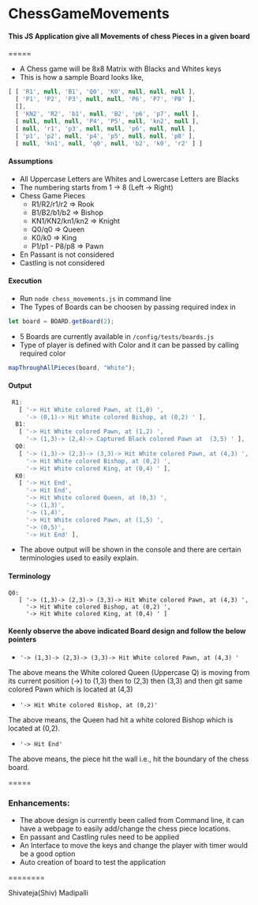 # ChessGameMovements
#### This JS Application give all Movements of chess Pieces in a given board
=====

* A Chess game will be 8x8 Matrix with Blacks and Whites keys
* This is how a sample Board looks like,

```javascript
[ [ 'R1', null, 'B1', 'Q0', 'K0', null, null, null ],
  [ 'P1', 'P2', 'P3', null, null, 'P6', 'P7', 'P8' ],
  [],
  [ 'KN2', 'R2', 'b1', null, 'B2', 'p6', 'p7', null ],
  [ null, null, null, 'P4', 'P5', null, 'kn2', null ],
  [ null, 'r1', 'p3', null, null, 'p6', null, null ],
  [ 'p1', 'p2', null, 'p4', 'p5', null, null, 'p8' ],
  [ null, 'kn1', null, 'q0', null, 'b2', 'k0', 'r2' ] ]
```
  
#### Assumptions

* All Uppercase Letters are Whites and Lowercase Letters are Blacks
* The numbering starts from 1 -> 8 (Left -> Right)
* Chess Game Pieces
  * R1/R2/r1/r2 => Rook
  * B1/B2/b1/b2 => Bishop
  * KN1/KN2/kn1/kn2 => Knight
  * Q0/q0 => Queen
  * K0/k0 => King
  * P1/p1 - P8/p8 => Pawn
* En Passant is not considered
* Castling is not considered

#### Execution
* Run ```node chess_movements.js``` in command line
* The Types of Boards can be choosen by passing required index in
```javascript
let board = BOARD.getBoard(2);
```
* 5 Boards are currently available in ```/config/tests/boards.js```
* Type of player is defined with Color and it can be passed by calling required color
```javascript
mapThroughAllPieces(board, "White");
```

#### Output

```javascript
 R1:
   [ '-> Hit White colored Pawn, at (1,0) ',
     '-> (0,1)-> Hit White colored Bishop, at (0,2) ' ],
  B1:
   [ '-> Hit White colored Pawn, at (1,2) ',
     '-> (1,3)-> (2,4)-> Captured Black colored Pawn at  (3,5) ' ],
  Q0:
   [ '-> (1,3)-> (2,3)-> (3,3)-> Hit White colored Pawn, at (4,3) ',
     '-> Hit White colored Bishop, at (0,2) ',
     '-> Hit White colored King, at (0,4) ' ],
  K0:
   [ '-> Hit End',
     '-> Hit End',
     '-> Hit White colored Queen, at (0,3) ',
     '-> (1,3)',
     '-> (1,4)',
     '-> Hit White colored Pawn, at (1,5) ',
     '-> (0,5)',
     '-> Hit End' ],
```

* The above output will be shown in the console and there are certain terminologies used to easily explain.

#### Terminology

```
Q0:
   [ '-> (1,3)-> (2,3)-> (3,3)-> Hit White colored Pawn, at (4,3) ',
     '-> Hit White colored Bishop, at (0,2) ',
     '-> Hit White colored King, at (0,4) ' ]
```

#### Keenly observe the above indicated Board design and follow the below pointers

* ```'-> (1,3)-> (2,3)-> (3,3)-> Hit White colored Pawn, at (4,3) '```

The above means the White colored Queen (Uppercase Q) is moving from its current position (->) to (1,3) then to (2,3) then (3,3) and then git same colored Pawn which is located at (4,3)
 

* ``` '-> Hit White colored Bishop, at (0,2)' ```

The above means, the Queen had hit a white colored Bishop which is located at (0,2).

* ``` '-> Hit End' ```

The above means, the piece hit the wall i.e., hit the boundary of the chess board.

=====

### Enhancements:

* The above design is currently been called from Command line, it can have a webpage to easily add/change the chess piece locations.
* En passant and Castling rules need to be applied
* An Interface to move the keys and change the player with timer would be a good option
* Auto creation of board to test the application

========

Shivateja(Shiv) Madipalli
  
